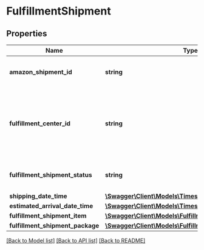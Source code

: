 # FulfillmentShipment

## Properties
Name | Type | Description | Notes
------------ | ------------- | ------------- | -------------
**amazon_shipment_id** | **string** | A shipment identifier assigned by Amazon. | 
**fulfillment_center_id** | **string** | An identifier for the fulfillment center that the shipment will be sent from. | 
**fulfillment_shipment_status** | **string** | The current status of the shipment. | 
**shipping_date_time** | [**\Swagger\Client\Models\Timestamp**](Timestamp.md) |  | [optional] 
**estimated_arrival_date_time** | [**\Swagger\Client\Models\Timestamp**](Timestamp.md) |  | [optional] 
**fulfillment_shipment_item** | [**\Swagger\Client\Models\FulfillmentShipmentItemList**](FulfillmentShipmentItemList.md) |  | 
**fulfillment_shipment_package** | [**\Swagger\Client\Models\FulfillmentShipmentPackageList**](FulfillmentShipmentPackageList.md) |  | [optional] 

[[Back to Model list]](../../README.md#documentation-for-models) [[Back to API list]](../../README.md#documentation-for-api-endpoints) [[Back to README]](../../README.md)

